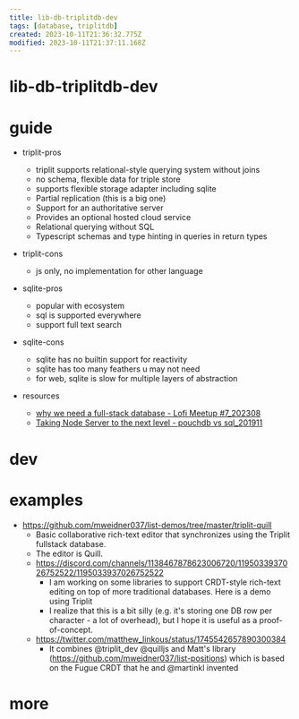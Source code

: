 ```yaml
---
title: lib-db-triplitdb-dev
tags: [database, triplitdb]
created: 2023-10-11T21:36:32.775Z
modified: 2023-10-11T21:37:11.168Z
---
```


# lib-db-triplitdb-dev

# guide

- triplit-pros
  - triplit supports relational-style querying system without joins
  - no schema, flexible data for triple store
  - supports flexible storage adapter including sqlite
  - Partial replication (this is a big one)
  - Support for an authoritative server 
  - Provides an optional hosted cloud service 
  - Relational querying without SQL 
  - Typescript schemas and type hinting in queries in return types

- triplit-cons
  - js only, no implementation for other language

- sqlite-pros
  - popular with ecosystem
  - sql is supported everywhere
  - support full text search

- sqlite-cons
  - sqlite has no builtin support for reactivity
  - sqlite has too many feathers u may not need
  - for web, sqlite is slow for multiple layers of abstraction

- resources
  - [why we need a full-stack database - Lofi Meetup #7_202308](https://www.youtube.com/watch?v=SEB-hF1F-UU&list=PLTbD2QA-VMnXFsLbuPGz1H-Najv9MD2-H&t=1471s)
  - [Taking Node Server to the next level - pouchdb vs sql_201911](https://groups.google.com/g/TiddlyWiki/c/BtmLkx1mwtU)
# dev

# examples

- https://github.com/mweidner037/list-demos/tree/master/triplit-quill
  - Basic collaborative rich-text editor that synchronizes using the Triplit fullstack database. 
  - The editor is Quill.
  - https://discord.com/channels/1138467878623006720/1195033937026752522/1195033937026752522
    - I am working on some libraries to support CRDT-style rich-text editing on top of more traditional databases. Here is a demo using Triplit
    - I realize that this is a bit silly (e.g. it's storing one DB row per character - a lot of overhead), but I hope it is useful as a proof-of-concept.
  - https://twitter.com/matthew_linkous/status/1745542657890300384
    - It combines @triplit_dev @quilljs and Matt's library (https://github.com/mweidner037/list-positions) which is based on the Fugue CRDT that he and @martinkl invented
# more
